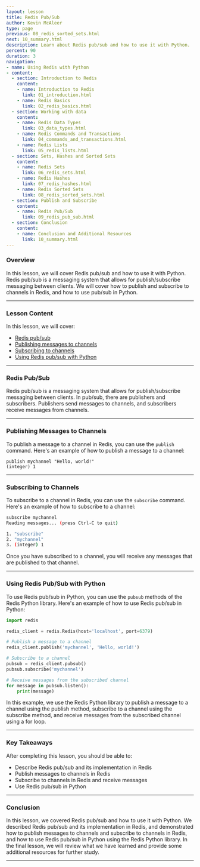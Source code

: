 ```yaml
---
layout: lesson
title: Redis Pub/Sub
author: Kevin McAleer
type: page
previous: 08_redis_sorted_sets.html
next: 10_summary.html
description: Learn about Redis pub/sub and how to use it with Python.
percent: 90
duration: 3
navigation:
- name: Using Redis with Python
- content:
  - section: Introduction to Redis
    content:
    - name: Introduction to Redis
      link: 01_introduction.html
    - name: Redis Basics
      link: 02_redis_basics.html
  - section: Working with data
    content:
    - name: Redis Data Types
      link: 03_data_types.html
    - name: Redis Commands and Transactions
      link: 04_commands_and_transactions.html
    - name: Redis Lists
      link: 05_redis_lists.html
  - section: Sets, Hashes and Sorted Sets
    content:
    - name: Redis Sets
      link: 06_redis_sets.html
    - name: Redis Hashes
      link: 07_redis_hashes.html
    - name: Redis Sorted Sets
      link: 08_redis_sorted_sets.html
  - section: Publish and Subscribe
    content:
    - name: Redis Pub/Sub
      link: 09_redis_pub_sub.html
  - section: Conclusion
    content:
    - name: Conclusion and Additional Resources
      link: 10_summary.html
---
```



<!-- ![Cover photo of Redis pub/sub](assets/redis-pubsub.jpg){:class="cover"} -->

### Overview

In this lesson, we will cover Redis pub/sub and how to use it with Python. Redis pub/sub is a messaging system that allows for publish/subscribe messaging between clients. We will cover how to publish and subscribe to channels in Redis, and how to use pub/sub in Python.

---

### Lesson Content

In this lesson, we will cover:

* [Redis pub/sub](#redis-pubsub)
* [Publishing messages to channels](#publishing-messages-to-channels)
* [Subscribing to channels](#subscribing-to-channels)
* [Using Redis pub/sub with Python](#using-redis-pubsub-with-python)

---

### Redis Pub/Sub

Redis pub/sub is a messaging system that allows for publish/subscribe messaging between clients. In pub/sub, there are publishers and subscribers. Publishers send messages to channels, and subscribers receive messages from channels.

---

### Publishing Messages to Channels

To publish a message to a channel in Redis, you can use the `publish` command. Here's an example of how to publish a message to a channel:

```redis
publish mychannel "Hello, world!"
(integer) 1
```

---

### Subscribing to Channels

To subscribe to a channel in Redis, you can use the `subscribe` command. Here's an example of how to subscribe to a channel:

```bash
subscribe mychannel
Reading messages... (press Ctrl-C to quit)

1. "subscribe"
2. "mychannel"
3. (integer) 1
```

Once you have subscribed to a channel, you will receive any messages that are published to that channel.

---

### Using Redis Pub/Sub with Python

To use Redis pub/sub in Python, you can use the `pubsub` methods of the Redis Python library. Here's an example of how to use Redis pub/sub in Python:

```python
import redis

redis_client = redis.Redis(host='localhost', port=6379)

# Publish a message to a channel
redis_client.publish('mychannel', 'Hello, world!')

# Subscribe to a channel
pubsub = redis_client.pubsub()
pubsub.subscribe('mychannel')

# Receive messages from the subscribed channel
for message in pubsub.listen():
    print(message)
```

In this example, we use the Redis Python library to publish a message to a channel using the publish method, subscribe to a channel using the subscribe method, and receive messages from the subscribed channel using a for loop.

---

### Key Takeaways

After completing this lesson, you should be able to:

* Describe Redis pub/sub and its implementation in Redis
* Publish messages to channels in Redis
* Subscribe to channels in Redis and receive messages
* Use Redis pub/sub in Python

---

### Conclusion

In this lesson, we covered Redis pub/sub and how to use it with Python. We described Redis pub/sub and its implementation in Redis, and demonstrated how to publish messages to channels and subscribe to channels in Redis, and how to use Redis pub/sub in Python using the Redis Python library. In the final lesson, we will review what we have learned and provide some additional resources for further study.

---
